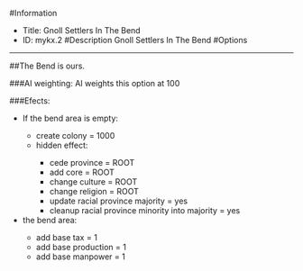 #Information
 - Title: Gnoll Settlers In The Bend
 - ID: mykx.2
#Description
Gnoll Settlers In The Bend
#Options

___
##The Bend is ours.

###AI weighting:
AI weights this option at 100


###Efects:<ul><li>If the bend area is empty:</li><ul><li>create colony = 1000</li><li>hidden effect:</li><ul><li>cede province = ROOT</li><li>add core = ROOT</li><li>change culture = ROOT</li><li>change religion = ROOT</li><li>update racial province majority = yes</li><li>cleanup racial province minority into majority = yes</li></ul></ul><li>the bend area:</li><ul><li>add base tax = 1</li><li>add base production = 1</li><li>add base manpower = 1</li></ul></ul>
